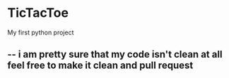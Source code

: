 # TicTacToe
My first python project

--
i am pretty sure that my code isn't clean at all
feel free to make it clean and pull request
--
